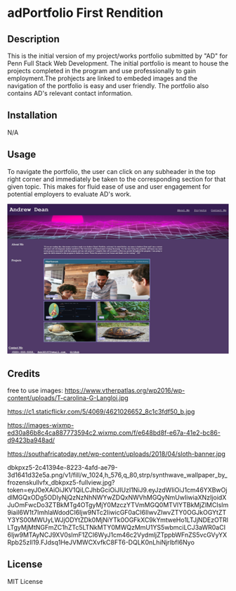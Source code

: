 # adPortfolio First Rendition

## Description

This is the initial version of my project/works portfolio submitted by "AD" for Penn Full Stack Web Development. The initial portfolio is meant to house the projects completed in the program and use professionally to gain employment.The prohjects are linked to embeded images and the navigation of the portfolio is easy and user friendly. The portfolio also contains AD's relevant contact information.

## Installation

N/A

## Usage

To navigate the portfolio, the user can click on any subheader in the top right corner and immediately be taken to the corresponding section for that given topic. This makes for fluid ease of use and user engagement for potential employers to evaluate AD's work.

![screenshot of portfolio alpha](./images/_C__Users_Adavi_adPortfolio_index.html%20(1).jpg)

## Credits

free to use images:
https://www.vtherpatlas.org/wp2016/wp-content/uploads/T-carolina-G-Langloi.jpg

https://c1.staticflickr.com/5/4069/4621026652_8c1c3fdf50_b.jpg

https://images-wixmp-ed30a86b8c4ca887773594c2.wixmp.com/f/e648bd8f-e67a-41e2-bc86-d9423ba948ad/

https://southafricatoday.net/wp-content/uploads/2018/04/sloth-banner.jpg

dbkpxz5-2c41394e-8223-4afd-ae79-3d1641d32e5a.png/v1/fill/w_1024,h_576,q_80,strp/synthwave_wallpaper_by_frozenskullvfx_dbkpxz5-fullview.jpg?token=eyJ0eXAiOiJKV1QiLCJhbGciOiJIUzI1NiJ9.eyJzdWIiOiJ1cm46YXBwOjdlMGQxODg5ODIyNjQzNzNhNWYwZDQxNWVhMGQyNmUwIiwiaXNzIjoidXJuOmFwcDo3ZTBkMTg4OTgyMjY0MzczYTVmMGQ0MTVlYTBkMjZlMCIsIm9iaiI6W1t7ImhlaWdodCI6Ijw9NTc2IiwicGF0aCI6IlwvZlwvZTY0OGJkOGYtZTY3YS00MWUyLWJjODYtZDk0MjNiYTk0OGFkXC9kYmtweHo1LTJjNDEzOTRlLTgyMjMtNGFmZC1hZTc5LTNkMTY0MWQzMmU1YS5wbmciLCJ3aWR0aCI6Ijw9MTAyNCJ9XV0sImF1ZCI6WyJ1cm46c2VydmljZTppbWFnZS5vcGVyYXRpb25zIl19.FJdsq1HeJVMWCXvfkC8FT6-DQLK0nLhiNjrlbfI6Nyo


## License

MIT License
